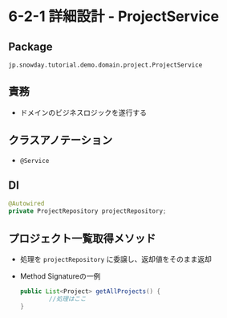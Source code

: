 # 6-2-1 詳細設計 - ProjectService

## Package

`jp.snowday.tutorial.demo.domain.project.ProjectService`

## 責務

- ドメインのビジネスロジックを遂行する

## クラスアノテーション

- `@Service`

## DI

```Java
@Autowired
private ProjectRepository projectRepository;
```

## プロジェクト一覧取得メソッド

- 処理を `projectRepository` に委譲し、返却値をそのまま返却

- Method Signatureの一例

  ```Java
  public List<Project> getAllProjects() {
          //処理はここ
  }
  ```